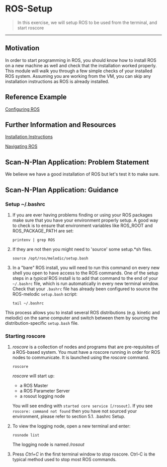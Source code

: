 # ROS-Setup
> In this exercise, we will setup ROS to be used from the terminal, and start roscore
***

## Motivation
In order to start programming in ROS, you should know how to install ROS on a new machine as well and check that the installation worked properly. This module will walk you through a few simple checks of your installed ROS system. Assuming you are working from the VM, you can skip any installation instructions as ROS is already installed.

## Reference Example
[Configuring ROS](http://wiki.ros.org/ROS/Tutorials/InstallingandConfiguringROSEnvironment)

## Further Information and Resources
[Installation Instructions](http://wiki.ros.org/melodic/Installation/Ubuntu)

[Navigating ROS](http://wiki.ros.org/ROS/Tutorials/NavigatingTheFilesystem)

## Scan-N-Plan Application: Problem Statement
We believe we have a good installation of ROS but let's test it to make sure.

## Scan-N-Plan Application: Guidance
### Setup ~/.bashrc
1. If you are ever having problems finding or using your ROS packages make sure that you have your environment properly setup. A good way to check is to ensure that environment variables like ROS_ROOT and ROS_PACKAGE_PATH are set:

   ```
   printenv | grep ROS
   ```

2. If they are not then you might need to 'source' some setup.*sh files.

   ```
   source /opt/ros/melodic/setup.bash
   ```

3. In a "bare" ROS install, you will need to run this command on every new shell you open to have access to the ROS commands.  One of the setup steps in a _typical_ ROS install is to add that command to the end of your `~/.bashrc` file, which is run automatically in every new terminal window.  Check that your `.bashrc` file has already been configured to source the ROS-melodic `setup.bash` script:

   ```
   tail ~/.bashrc
   ```

This process allows you to install several ROS distributions (e.g. kinetic and melodic) on the same computer and switch between them by sourcing the distribution-specific `setup.bash` file.

### Starting roscore
1. _roscore_ is a collection of nodes and programs that are pre-requisites of a ROS-based system. You must have a roscore running in order for ROS nodes to communicate. It is launched using the _roscore_ command.

   ```
   roscore
   ```

   _roscore_ will start up:

   * a ROS Master
   * a ROS Parameter Server
   * a rosout logging node

   You will see ending with `started core service [/rosout]`. If you see `roscore: command not found` then you have not sourced your environment, please refer to section 5.1. .bashrc Setup.

2. To view the logging node, open a new terminal and enter:

   ```
   rosnode list
   ```
 
   The logging node is named _/rosout_

3. Press _Ctrl+C_ in the first terminal window to stop roscore.  Ctrl-C is the typical method used to stop most ROS commands.
